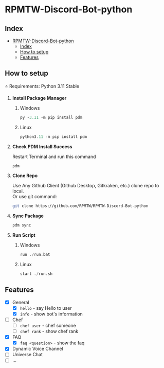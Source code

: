 # RPMTW-Discord-Bot-python

## Index
- [RPMTW-Discord-Bot-python](#rpmtw-discord-bot-python)
  - [Index](#index)
  - [How to setup](#how-to-setup)
  - [Features](#features)

## How to setup

:star: Requirements: Python 3.11 Stable

1. **Install Package Manager**

   1. Windows
      ```ps
      py -3.11 -m pip install pdm
      ```
   2. Linux
      ```hs
      python3.11 -m pip install pdm
      ```

2. **Check PDM Install Success**  
   
   Restart Terminal and run this command
   ```ps
   pdm
   ```

3. **Clone Repo**

   Use Any Github Client (Github Desktop, Gitkraken, etc.) clone repo to local.  
   Or use git command:
   ```bash
   git clone https://github.com/RPMTW/RPMTW-Discord-Bot-python
   ```

4. **Sync Package**
   ```hs
   pdm sync
   ```

5. **Run Script**
   
   1. Windows
      ```hs
      run ./run.bat
      ```
   2. Linux
      ```hs
      start ./run.sh
      ```

## Features

- [x] General
  - [x] `hello` - say Hello to user
  - [x] `info` - show bot's information
- [ ] Chef
  - [ ] `chef user` - chef someone
  - [ ] `chef rank` - show chef rank
- [x] FAQ
  - [x] `faq <question>` - show the faq
- [x] Dynamic Voice Channel
- [ ] Universe Chat
- [ ] ...